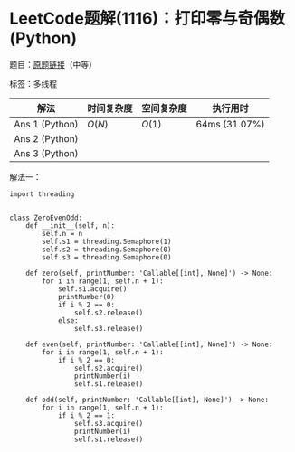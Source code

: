 # LeetCode题解(1116)：打印零与奇偶数(Python)

题目：[原题链接](https://leetcode-cn.com/problems/print-zero-even-odd/)（中等）

标签：多线程

| 解法           | 时间复杂度 | 空间复杂度 | 执行用时      |
| -------------- | ---------- | ---------- | ------------- |
| Ans 1 (Python) | $O(N)$     | $O(1)$     | 64ms (31.07%) |
| Ans 2 (Python) |            |            |               |
| Ans 3 (Python) |            |            |               |

解法一：

```mysql
import threading


class ZeroEvenOdd:
    def __init__(self, n):
        self.n = n
        self.s1 = threading.Semaphore(1)
        self.s2 = threading.Semaphore(0)
        self.s3 = threading.Semaphore(0)

    def zero(self, printNumber: 'Callable[[int], None]') -> None:
        for i in range(1, self.n + 1):
            self.s1.acquire()
            printNumber(0)
            if i % 2 == 0:
                self.s2.release()
            else:
                self.s3.release()

    def even(self, printNumber: 'Callable[[int], None]') -> None:
        for i in range(1, self.n + 1):
            if i % 2 == 0:
                self.s2.acquire()
                printNumber(i)
                self.s1.release()

    def odd(self, printNumber: 'Callable[[int], None]') -> None:
        for i in range(1, self.n + 1):
            if i % 2 == 1:
                self.s3.acquire()
                printNumber(i)
                self.s1.release()
```